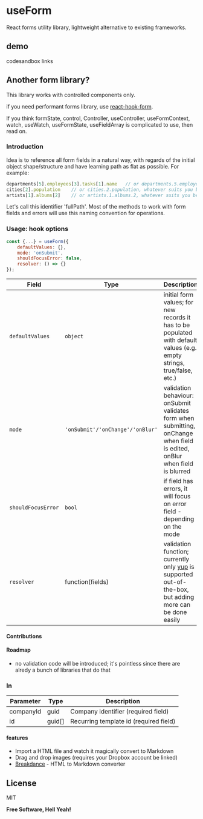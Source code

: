 # useForm
React forms utility library, lightweight alternative to existing frameworks.

## demo
codesandbox links

## Another form library?
This library works with controlled components only.

if you need performant forms library, use [react-hook-form](https://react-hook-form.com/).

If you think formState, control, Controller, useController, useFormContext, watch, useWatch, useFormState, useFieldArray is complicated to use, then read on.

### Introduction
Idea is to reference all form fields in a natural way, with regards of the initial object shape/structure and have learning path as flat as possible. For example:

```js
departments[5].employees[3].tasks[1].name	// or departments.5.employees.3.tasks.1.name
cities[2].population	// or cities.2.population, whatever suits you better
artists[1].albums[2]	// or artists.1.albums.2, whatever suits you better
```

Let's call this identifier 'fullPath'. Most of the methods to work with form fields and errors will use this naming convention for operations.

### Usage: hook options
```js
const {...} = useForm({
	defaultValues: {},
	mode: 'onSubmit',
	shouldFocusError: false,
	resolver: () => {}
});
```

**Field**       | **Type**      | **Description**
--------------- | ------------- | --------------------------------------------------------------
```defaultValues```   | ```object```        | initial form values; for new records it has to be populated with default values (e.g. empty strings, true/false, etc.)
```mode```            | ```'onSubmit'/'onChange'/'onBlur'```   | validation behaviour: onSubmit validates form when submitting, onChange when field is edited, onBlur when field is blurred
```shouldFocusError``` | ```bool```        | if field has errors, it will focus on error field - depending on the mode
```resolver``` | function(fields)    | validation function; currently only [yup](https://github.com/jquense/yup) is supported out-of-the-box, but adding more can be done easily




#### Contributions
#### Roadmap
- no validation code will be introduced; it's pointless since there are alredy a bunch of libraries that do that


### In

**Parameter**   | **Type**      | **Description**
--------------- | ------------- | --------------------------------------------------------------
companyId       | guid          | Company identifier (required field)
id              | guid[]        | Recurring template id (required field)

#### features
- Import a HTML file and watch it magically convert to Markdown
- Drag and drop images (requires your Dropbox account be linked)
- [Breakdance](https://breakdance.github.io/breakdance/) - HTML to Markdown converter

## License

MIT

**Free Software, Hell Yeah!**